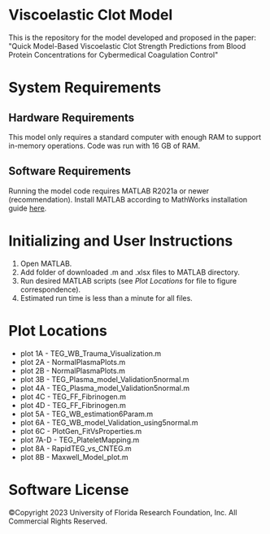 # Viscoelastic Clot Model
This is the repository for the model developed and proposed in the paper: "Quick Model-Based Viscoelastic Clot Strength Predictions from Blood Protein Concentrations for Cybermedical Coagulation Control"

# System Requirements
## Hardware Requirements
This model only requires a standard computer with enough RAM to support in-memory operations. Code was run with 16 GB of RAM.

## Software Requirements
Running the model code requires MATLAB R2021a or newer (recommendation). Install MATLAB according to MathWorks installation guide [here](https://www.mathworks.com/help/install/install-products.html).

# Initializing and User Instructions
1. Open MATLAB.
2. Add folder of downloaded .m and .xlsx files to MATLAB directory.
3. Run desired MATLAB scripts (see *Plot Locations* for file to figure correspondence).
4. Estimated run time is less than a minute for all files.

# Plot Locations
- plot 1A - TEG_WB_Trauma_Visualization.m
- plot 2A - NormalPlasmaPlots.m
- plot 2B - NormalPlasmaPlots.m
- plot 3B - TEG_Plasma_model_Validation5normal.m
- plot 4A - TEG_Plasma_model_Validation5normal.m
- plot 4C - TEG_FF_Fibrinogen.m
- plot 4D - TEG_FF_Fibrinogen.m
- plot 5A - TEG_WB_estimation6Param.m
- plot 6A - TEG_WB_model_Validation_using5normal.m
- plot 6C - PlotGen_FitVsProperties.m
- plot 7A-D - TEG_PlateletMapping.m
- plot 8A - RapidTEG_vs_CNTEG.m
- plot 8B - Maxwell_Model_plot.m

# Software License
©Copyright 2023 University of Florida Research Foundation, Inc. All Commercial Rights Reserved.
